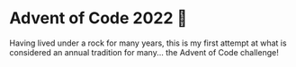# Advent of Code 2022 🎄

Having lived under a rock for many years, this is my first attempt at what is considered an annual tradition for many... the Advent of Code challenge!
